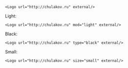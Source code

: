     <Logo url="http://chulakov.ru" external/>

Light:

    <Logo url="http://chulakov.ru" mod="light" external/>

Black:

    <Logo url="http://chulakov.ru" type="black" external/>

Small:

    <Logo url="http://chulakov.ru" size="small" external/>